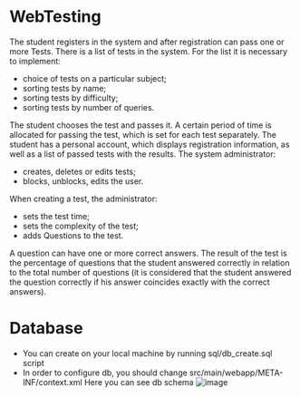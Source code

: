 # WebTesting

The student registers in the system and after registration can pass one or more Tests.
There is a list of tests in the system. For the list it is necessary to implement:
  - choice of tests on a particular subject;
  - sorting tests by name;
  - sorting tests by difficulty;
  - sorting tests by number of queries.
  
The student chooses the test and passes it. A certain period of time is allocated for 
passing the test, which is set for each test separately. The student has a personal account,
which displays registration information, as well as a list of passed tests with the results.
The system administrator:
  - creates, deletes or edits tests;
  - blocks, unblocks, edits the user.
  
When creating a test, the administrator:
  - sets the test time;
  - sets the complexity of the test;
  - adds Questions to the test.
  
A question can have one or more correct answers. The result of the test is the percentage
of questions that the student answered correctly in relation to the total number of questions
(it is considered that the student answered the question correctly if his answer coincides 
exactly with the correct answers).


# Database

- You can create on your local machine by running sql/db_create.sql script
- In order to configure db, you should change src/main/webapp/META-INF/context.xml
Here you can see db schema
![image](https://user-images.githubusercontent.com/90086332/215562680-89894f8b-b79e-4158-b9af-50a5ddfaf8ea.png)
